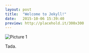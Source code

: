 ```yaml
---
layout: post
title:  "Welcome to Jekyll!"
date:   2015-10-06 15:39:40
preview: http://placehold.it/300x300
---
```


![Picture 1](http://placehold.it/800x600)

Tada.